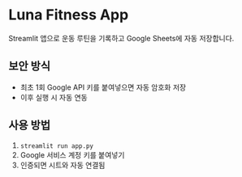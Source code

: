 # Luna Fitness App

Streamlit 앱으로 운동 루틴을 기록하고 Google Sheets에 자동 저장합니다.

## 보안 방식
- 최초 1회 Google API 키를 붙여넣으면 자동 암호화 저장
- 이후 실행 시 자동 연동

## 사용 방법
1. `streamlit run app.py`
2. Google 서비스 계정 키를 붙여넣기
3. 인증되면 시트와 자동 연결됨